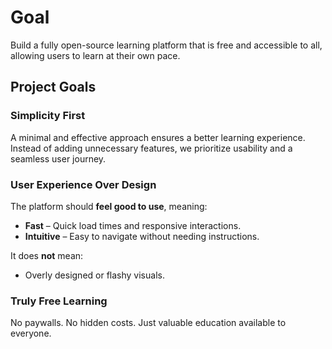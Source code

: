 # Goal

Build a fully open-source learning platform that is free and accessible to all, allowing users to learn at their own pace.

## Project Goals

### Simplicity First

A minimal and effective approach ensures a better learning experience. Instead of adding unnecessary features, we prioritize usability and a seamless user journey.

### User Experience Over Design

The platform should **feel good to use**, meaning:

- **Fast** – Quick load times and responsive interactions.
- **Intuitive** – Easy to navigate without needing instructions.

It does **not** mean:

- Overly designed or flashy visuals.

### Truly Free Learning

No paywalls. No hidden costs. Just valuable education available to everyone.
